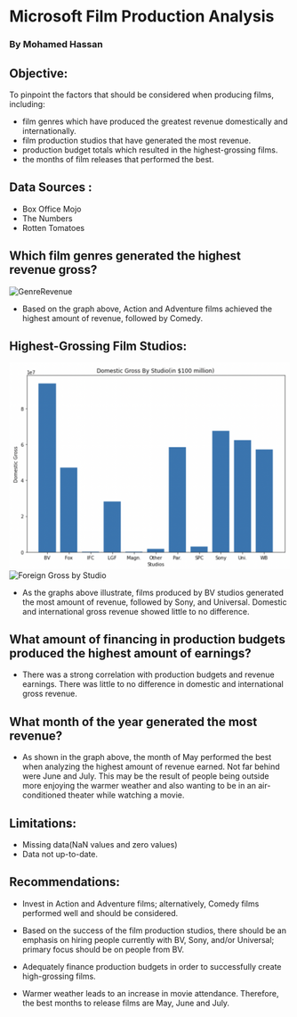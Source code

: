 # Microsoft Film Production Analysis


### By Mohamed Hassan



## Objective:

To pinpoint the factors that should be considered when producing films, including:

* film genres which have produced the greatest revenue domestically and internationally. 
* film production studios that have generated the most revenue.
* production budget totals which resulted in the highest-grossing films.
* the months of film releases that performed the best.



## Data Sources :

* Box Office Mojo
* The Numbers
* Rotten Tomatoes


## Which film genres generated the highest revenue gross?

<img width="625" alt="GenreRevenue" src="https://user-images.githubusercontent.com/77416319/122107514-26629100-cde9-11eb-8446-8fd15759dcb4.png">


* Based on the graph above, Action and Adventure films achieved the highest amount of revenue, followed by Comedy.


## Highest-Grossing Film Studios:

<img src="Domestic Gross Studio Bar Graph.png" width="700">

<img width="638" alt="Foreign Gross by Studio" src="https://user-images.githubusercontent.com/77416319/122105106-66744480-cde6-11eb-9e8f-10629bdb502b.png">


* As the graphs above illustrate, films produced by BV studios generated the most amount of revenue, followed by Sony, and Universal. Domestic and international gross revenue showed little to no difference.


## What amount of financing in production budgets produced the highest amount of earnings?


* There was a strong correlation with production budgets and revenue earnings. There was little to no difference in domestic and international gross revenue.



## What month of the year generated the most revenue?

* As shown in the graph above, the month of May performed the best when analyzing the highest amount of revenue earned. Not far behind were June and July. This may be the result of people being outside more enjoying the warmer weather and also wanting to be in an air-conditioned theater while watching a movie.


## Limitations:

* Missing data(NaN values and zero values)
* Data not up-to-date.


## Recommendations:

* Invest in Action and Adventure films; alternatively, Comedy films performed well and should be considered.

* Based on the success of the film production studios, there should be an emphasis on hiring people currently with BV, Sony, and/or Universal; primary focus should be on people from BV.

* Adequately finance production budgets in order to successfully create high-grossing films.

* Warmer weather leads to an increase in movie attendance. Therefore, the best months to release films are May, June and July.


